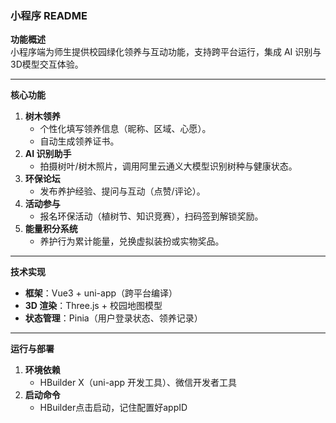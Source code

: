 ### **小程序 README**

**功能概述**  
小程序端为师生提供校园绿化领养与互动功能，支持跨平台运行，集成 AI 识别与 3D模型交互体验。

---

**核心功能**

1. **树木领养**
   - 个性化填写领养信息（昵称、区域、心愿）。
   - 自动生成领养证书。
2. **AI 识别助手**
   - 拍摄树叶/树木照片，调用阿里云通义大模型识别树种与健康状态。
3. **环保论坛**
   - 发布养护经验、提问与互动（点赞/评论）。
4. **活动参与**
   - 报名环保活动（植树节、知识竞赛），扫码签到解锁奖励。
5. **能量积分系统**
   - 养护行为累计能量，兑换虚拟装扮或实物奖品。

---

**技术实现**

- **框架**：Vue3 + uni-app（跨平台编译）
- **3D 渲染**：Three.js + 校园地图模型
- **状态管理**：Pinia（用户登录状态、领养记录）

---

**运行与部署**

1. **环境依赖**
   - HBuilder X（uni-app 开发工具）、微信开发者工具
2. **启动命令**
   - HBuilder点击启动，记住配置好appID
